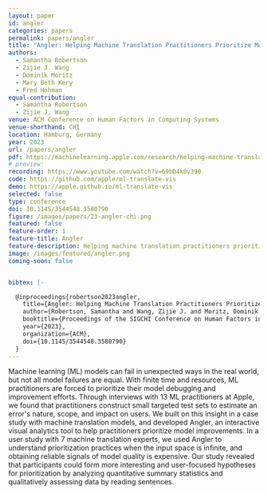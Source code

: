 ```yaml
---
layout: paper
id: angler
categories: papers
permalink: papers/angler
title: "Angler: Helping Machine Translation Practitioners Prioritize Model Improvements"
authors: 
  - Samantha Robertson
  - Zijie J. Wang
  - Dominik Moritz
  - Mary Beth Kery
  - Fred Hohman
equal-contribution:
  - Samantha Robertson
  - Zijie J. Wang
venue: ACM Conference on Human Factors in Computing Systems
venue-shorthand: CHI
location: Hamburg, Germany
year: 2023
url: /papers/angler
pdf: https://machinelearning.apple.com/research/helping-machine-translation
# preview: 
recording: https://www.youtube.com/watch?v=69bD4k0v390
code: https://github.com/apple/ml-translate-vis
demo: https://apple.github.io/ml-translate-vis
selected: false
type: conference
doi: 10.1145/3544548.3580790
figure: /images/papers/23-angler-chi.png
featured: false
feature-order: 1
feature-title: Angler
feature-description: Helping machine translation practitioners prioritize model improvements
image: /images/featured/angler.png
coming-soon: false


bibtex: |-

  @inproceedings{robertson2023angler,
    title={Angler: Helping Machine Translation Practitioners Prioritize Model Improvements},
    author={Robertson, Samantha and Wang, Zijie J. and Moritz, Dominik and Kery, Mary Beth and Hohman, Fred},
    booktitle={Proceedings of the SIGCHI Conference on Human Factors in Computing Systems},
    year={2023},
    organization={ACM},
    doi={10.1145/3544548.3580790}
  }
---
```


Machine learning (ML) models can fail in unexpected ways in the real world, but not all model failures are equal.
With finite time and resources, ML practitioners are forced to prioritize their model debugging and improvement efforts.
Through interviews with 13 ML practitioners at Apple, we found that practitioners construct small targeted test sets to estimate an error's nature, scope, and impact on users.
We built on this insight in a case study with machine translation models, and developed Angler, an interactive visual analytics tool to help practitioners prioritize model improvements.
In a user study with 7 machine translation experts, we used Angler to understand prioritization practices when the input space is infinite, and obtaining reliable signals of model quality is expensive.
Our study revealed that participants could form more interesting and user-focused hypotheses for prioritization by analyzing quantitative summary statistics and qualitatively assessing data by reading sentences.

